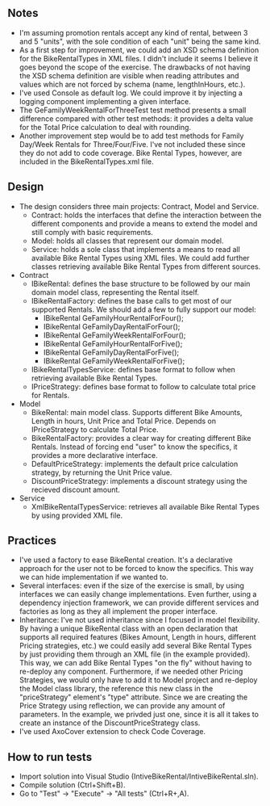 Notes
-----
- I'm assuming promotion rentals accept any kind of rental, between 3 and 5 "units", with the sole condition of each "unit" being the same kind.
- As a first step for improvement, we could add an XSD schema definition for the BikeRentalTypes in XML files. I didn't include it seems I believe it goes beyond the scope of the
	exercise. The drawbacks of not having the XSD schema definition are visible when reading attributes and values which are not forced by schema (name, lengthInHours, etc.).
- I've used Console as default log. We could improve it by injecting a logging component implementing a given interface.
- The GeFamilyWeekRentalForThreeTest test method presents a small difference compared with other test methods: it provides a delta value for the Total Price calculation to deal 
	with rounding.
- Another improvement step would be to add test methods for Family Day/Week Rentals for Three/Four/Five. I've not included these since they do not add to code coverage. Bike Rental
	Types, however, are included in the BikeRentalTypes.xml file.

Design
------
- The design considers three main projects: Contract, Model and Service.
	* Contract: holds the interfaces that define the interaction between the different components and provide a means to extend the model and still comply with basic requirements.
	* Model: holds all classes that represent our domain model.
	* Service: holds a sole class that implements a means to read all available Bike Rental Types using XML files. We could add further classes retrieving available Bike Rental
		Types from different sources.
- Contract 
	* IBikeRental: defines the base structure to be followed by our main domain model class, representing the Rental itself.
	* IBikeRentalFactory: defines the base calls to get most of our supported Rentals. We should add a few to fully support our model:
		+ IBikeRental GeFamilyHourRentalForFour();
        + IBikeRental GeFamilyDayRentalForFour();
        + IBikeRental GeFamilyWeekRentalForFour();
		+ IBikeRental GeFamilyHourRentalForFive();
        + IBikeRental GeFamilyDayRentalForFive();
        + IBikeRental GeFamilyWeekRentalForFive();
	* IBikeRentalTypesService: defines base format to follow when retrieving available Bike Rental Types.
	* IPriceStrategy: defines base format to follow to calculate total price for Rentals.
- Model
	* BikeRental: main model class. Supports different Bike Amounts, Length in hours, Unit Price and Total Price. Depends on IPriceStrategy to calculate Total Price.
	* BikeRentalFactory: provides a clear way for creating different Bike Rentals. Instead of forcing end "user" to know the specifics, it provides a more declarative interface.
	* DefaultPriceStrategy: implements the default price calculation strategy, by returning the Unit Price value.
	* DiscountPriceStrategy: implements a discount strategy using the recieved discount amount.
- Service
	* XmlBikeRentalTypesService: retrieves all available Bike Rental Types by using provided XML file.
	

Practices
---------
- I've used a factory to ease BikeRental creation. It's a declarative approach for the user not to be forced to know the specifics. This way we can hide implementation if we
	wanted to.
- Several interfaces: even if the size of the exercise is small, by using interfaces we can easily change implementations. Even further, using a dependency injection framework,
	we can provide different services and factories as long as they all implement the proper interface.
- Inheritance: I've not used inheritance since I focused in model flexibility. By having a unique BikeRental class with an open declaration that supports all required features
	(Bikes Amount, Length in hours, different Pricing strategies, etc.) we could easily add several Bike Rental Types by just providing them through an XML file (in the example
	provided). This way, we can add Bike Rental Types "on the fly" without having to re-deploy any component. Furthermore, if we needed other Pricing Strategies, we would only 
	have to add it to Model project and re-deploy the Model class library, the reference this new class in the "priceStrategy" element's "type" attribute. Since we are creating
	the Price Strategy using reflection, we can provide any amount of parameters. In the example, we privded just one, since it is all it takes to create an instance of the 
	DiscountPriceStrategy class.
- I've used AxoCover extension to check Code Coverage.


How to run tests
----------------
- Import solution into Visual Studio (IntiveBikeRental/IntiveBikeRental.sln).
- Compile solution (Ctrl+Shift+B).
- Go to "Test" -> "Execute" -> "All tests" (Ctrl+R+,A).
